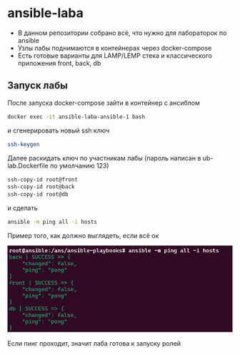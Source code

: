 # ansible-laba
- В данном репозитории собрано всё, что нужно для лабораторок по ansible
- Узлы лабы поднимаются в контейнерах через docker-compose 
- Есть готовые варианты для LAMP/LEMP стека и классического приложения front, back, db

## Запуск лабы
После запуска docker-compose зайти в контейнер с ансиблом 

```sh
docker exec -it ansible-laba-ansible-1 bash
```

и сгенерировать новый ssh ключ

```sh
ssh-keygen
```

Далее раскидать ключ по участникам лабы (пароль написан в ub-lab.Dockerfile по умолчанию 123)

```sh
ssh-copy-id root@front
ssh-copy-id root@back
ssh-copy-id root@db
```

и сделать 

```sh
ansible -m ping all -i hosts
```

Пример того, как должно выглядеть, если всё ок

![N|Solid](img/pong.png)

Если пинг проходит, значит лаба готова к запуску ролей